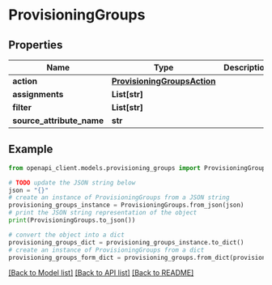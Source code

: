 # ProvisioningGroups


## Properties

Name | Type | Description | Notes
------------ | ------------- | ------------- | -------------
**action** | [**ProvisioningGroupsAction**](ProvisioningGroupsAction.md) |  | [optional] 
**assignments** | **List[str]** |  | [optional] 
**filter** | **List[str]** |  | [optional] 
**source_attribute_name** | **str** |  | [optional] 

## Example

```python
from openapi_client.models.provisioning_groups import ProvisioningGroups

# TODO update the JSON string below
json = "{}"
# create an instance of ProvisioningGroups from a JSON string
provisioning_groups_instance = ProvisioningGroups.from_json(json)
# print the JSON string representation of the object
print(ProvisioningGroups.to_json())

# convert the object into a dict
provisioning_groups_dict = provisioning_groups_instance.to_dict()
# create an instance of ProvisioningGroups from a dict
provisioning_groups_form_dict = provisioning_groups.from_dict(provisioning_groups_dict)
```
[[Back to Model list]](../README.md#documentation-for-models) [[Back to API list]](../README.md#documentation-for-api-endpoints) [[Back to README]](../README.md)



